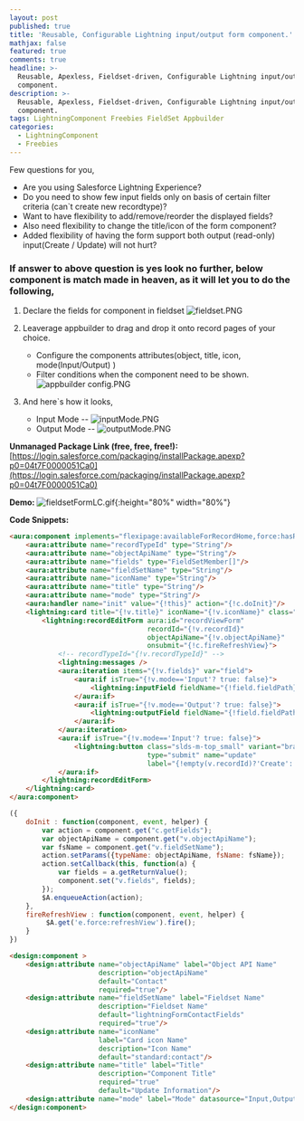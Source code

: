 ```yaml
---
layout: post
published: true
title: 'Reusable, Configurable Lightning input/output form component.'
mathjax: false
featured: true
comments: true
headline: >-
  Reusable, Apexless, Fieldset-driven, Configurable Lightning input/output form
  component.
description: >-
  Reusable, Apexless, Fieldset-driven, Configurable Lightning input/output form
  component.
tags: LightningComponent Freebies FieldSet Appbuilder
categories:
  - LightningComponent
  - Freebies
---
```

Few questions for you,

- Are you using Salesforce Lightning Experience?
- Do you need to show few input fields only on basis of certain filter criteria (can\`t create new recordtype)?
- Want to have flexibility to add/remove/reorder the displayed fields?
- Also need flexibility to change the title/icon of the form component?
- Added flexibility of having the form support both output (read-only)  input(Create / Update) will not hurt?

### If answer to above question is yes look no further, below component is match made in heaven, as it will let you to do the following,

1. Declare the fields for component in fieldset
   ![fieldset.PNG]({{site.baseurl}}/images/fieldset.PNG)

2. Leaverage appbuilder to drag and drop it onto record pages of your choice.
   - Configure the components attributes(object, title, icon, mode(Input/Output) ) 
   - Filter conditions when the component need to be shown.
   ![appbuilder config.PNG]({{site.baseurl}}/images/appbuilder%20config.PNG)
   
3. And here\`s how it looks,
	- Input Mode
    -- ![inputMode.PNG]({{site.baseurl}}/images/inputMode.PNG)
    - Output Mode
    -- ![outputMode.PNG]({{site.baseurl}}/images/outputMode.PNG)

**Unmanaged Package Link (free, free, free!):** [https://login.salesforce.com/packaging/installPackage.apexp?p0=04t7F0000051Ca0](https://login.salesforce.com/packaging/installPackage.apexp?p0=04t7F0000051Ca0)

**Demo:**
![fieldsetFormLC.gif]({{site.baseurl}}/images/fieldsetFormLC.gif){:height="80%" width="80%"}  

**Code Snippets:**

```html
<aura:component implements="flexipage:availableForRecordHome,force:hasRecordId" access="global" controller="FieldSetController">
    <aura:attribute name="recordTypeId" type="String"/> 
    <aura:attribute name="objectApiName" type="String"/> 
    <aura:attribute name="fields" type="FieldSetMember[]"/>  
    <aura:attribute name="fieldSetName" type="String"/> 
    <aura:attribute name="iconName" type="String"/>
    <aura:attribute name="title" type="String"/> 
    <aura:attribute name="mode" type="String"/> 
    <aura:handler name="init" value="{!this}" action="{!c.doInit}"/>
    <lightning:card title="{!v.title}" iconName="{!v.iconName}" class="slds-p-around--small">
        <lightning:recordEditForm aura:id="recordViewForm" 
                                  recordId="{!v.recordId}"
                                  objectApiName="{!v.objectApiName}"
                                  onsubmit="{!c.fireRefreshView}">
            <!-- recordTypeId="{!v.recordTypeId}" -->
            <lightning:messages />
            <aura:iteration items="{!v.fields}" var="field">
                <aura:if isTrue="{!v.mode=='Input'? true: false}">
                    <lightning:inputField fieldName="{!field.fieldPath}"/>
                </aura:if>
                <aura:if isTrue="{!v.mode=='Output'? true: false}">
                    <lightning:outputField fieldName="{!field.fieldPath}"/>
                </aura:if>
            </aura:iteration>
            <aura:if isTrue="{!v.mode=='Input'? true: false}">
                <lightning:button class="slds-m-top_small" variant="brand"
                                  type="submit" name="update" 
                                  label="{!empty(v.recordId)?'Create':'Update'}" />
            </aura:if>
        </lightning:recordEditForm>
    </lightning:card>
</aura:component>
```

```js
({
    doInit : function(component, event, helper) {
        var action = component.get("c.getFields");
        var objectApiName = component.get("v.objectApiName");
        var fsName = component.get("v.fieldSetName");
        action.setParams({typeName: objectApiName, fsName: fsName});
        action.setCallback(this, function(a) {
            var fields = a.getReturnValue();
            component.set("v.fields", fields);
        });
        $A.enqueueAction(action);        
    },
    fireRefreshView : function(component, event, helper) {
         $A.get('e.force:refreshView').fire();
    }
})
```

```html
<design:component >
    <design:attribute name="objectApiName" label="Object API Name" 
                      description="objectApiName" 
                      default="Contact"
                      required="true"/>
    <design:attribute name="fieldSetName" label="Fieldset Name" 
                      description="Fieldset Name" 
                      default="lightningFormContactFields"
                      required="true"/>
    <design:attribute name="iconName" 
                      label="Card icon Name" 
                      description="Icon Name" 
                      default="standard:contact"/>
    <design:attribute name="title" label="Title" 
                      description="Component Title" 
                      required="true"
                      default="Update Information"/>
    <design:attribute name="mode" label="Mode" datasource="Input,Output" required="true"/>
</design:component>
```
